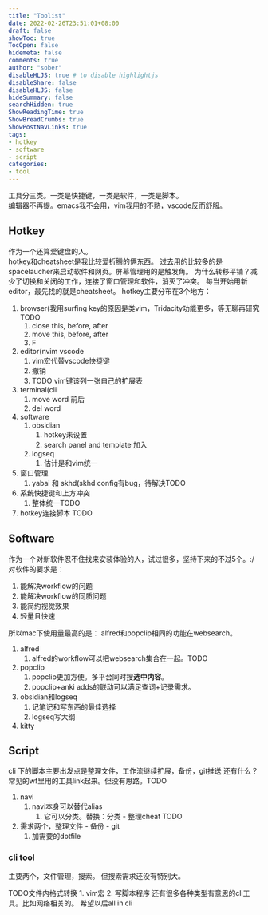 ```yaml
---
title: "Toolist"
date: 2022-02-26T23:51:01+08:00
draft: false
showToc: true
TocOpen: false
hidemeta: false
comments: true
author: "sober"
disableHLJS: true # to disable highlightjs
disableShare: false
disableHLJS: false
hideSummary: false
searchHidden: true
ShowReadingTime: true
ShowBreadCrumbs: true
ShowPostNavLinks: true
tags:
- hotkey
- software
- script
categories:
- tool
---
```

工具分三类。一类是快捷键，一类是软件，一类是脚本。<br />
编辑器不再提。emacs我不会用，vim我用的不熟，vscode反而舒服。
## Hotkey
作为一个还算爱键盘的人。<br>
hotkey和cheatsheet是我比较爱折腾的俩东西。
过去用的比较多的是spacelaucher来启动软件和网页。屏幕管理用的是触发角。
为什么转移平铺？减少了切换和关闭的工作，连接了窗口管理和软件，消灭了冲突。
每当开始用新editor，最先找的就是cheatsheet。
hotkey主要分布在3个地方：
1. browser(我用surfing key的原因是类vim，Tridacity功能更多，等无聊再研究TODO
   1. close this, before, after
   2. move this, before, after
   3. F
2. editor(nvim vscode
   1. vim宏代替vscode快捷键
   2. 撤销 
   3. TODO vim键该列一张自己的扩展表
3. terminal(cli 
   1. move word 前后
   2. del word 
4. software
   1. obsidian
       1. hotkey未设置
       2. search panel and template 加入
    1. logseq
       1. 估计是和vim统一
5. 窗口管理
   1. yabai 和 skhd(skhd config有bug，待解决TODO
6. 系统快捷键和上方冲突
   1. 整体统一TODO
7. hotkey连接脚本 TODO

## Software
作为一个对新软件忍不住找来安装体验的人，试过很多，坚持下来的不过5个。:/
对软件的要求是：
1. 能解决workflow的问题
2. 能解决workflow的同质问题
3. 能简约视觉效果
4. 轻量且快速

所以mac下使用量最高的是：
alfred和popclip相同的功能在websearch。

1. alfred
   1. alfred的workflow可以把websearch集合在一起。TODO
2. popclip
   1. popclip更加方便。多平台同时搜**选中内容**。
   2. popclip+anki adds的联动可以满足查词+记录需求。
3. obsidian和logseq
   1. 记笔记和写东西的最佳选择
   2. logseq写大纲
4. kitty

## Script
cli 下的脚本主要出发点是整理文件，工作流继续扩展，备份，git推送
还有什么？
常见的wf里用的工具link起来。但没有思路。TODO
1. navi
   1. navi本身可以替代alias
      1. 它可以分类。替换：分类 - 整理cheat TODO
2. 需求两个，整理文件 - 备份 - git
   1. 加需要的dotfile 
### cli tool 
主要两个，文件管理，搜索。
但搜索需求还没有特别大。

TODO文件内格式转换 1. vim宏 2. 写脚本程序
还有很多各种类型有意思的cli工具。比如网络相关的。
希望以后all in cli





